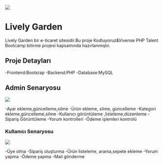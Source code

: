 ![](https://i.imgur.com/ImgJX5N.png)
# Lively Garden
Lively Garden bir e-ticaret sitesidir.Bu proje Kodluyoruz&Vivense PHP Talent Bootcamp bitirme projesi kapsamında hazırlanmıştır.


## Proje Detayları
-Frontend:Bootsrap 
-Backend:PHP
-Database:MySQL


 ## Admin Senaryosu

 ![](https://i.imgur.com/JSBqotO.gif)
 
-Ayar ekleme,güncelleme,silme
-Ürün ekleme, silme, güncelleme
-Kategori ekleme,güncelleme,silme
-Kullanıcı görüntüleme ,listeleme,düzenleme
-Sipariş Görüntüleme 
-Yorum kontrolleri
-Ödeme işlemleri kontrolü

### Kullanıcı Senaryosu

![](https://i.imgur.com/B8b63zd.gif)

-Üye olma 
-Sipariş oluşturma
-Ürün listeleme, arama,sepete ekleme
-Yorum yapma
-Ödeme yapma 
-Mail gönderme
